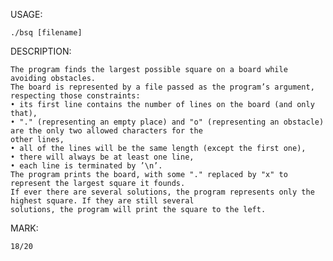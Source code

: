 USAGE:

	./bsq [filename]

DESCRIPTION:

	The program finds the largest possible square on a board while avoiding obstacles.
	The board is represented by a file passed as the program’s argument, respecting those constraints:
	• its first line contains the number of lines on the board (and only that),
	• "." (representing an empty place) and "o" (representing an obstacle) are the only two allowed characters for the
	other lines,
	• all of the lines will be the same length (except the first one),
	• there will always be at least one line,
	• each line is terminated by ’\n’.
	The program prints the board, with some "." replaced by "x" to represent the largest square it founds.
	If ever there are several solutions, the program represents only the highest square. If they are still several
	solutions, the program will print the square to the left.

MARK:

	18/20
